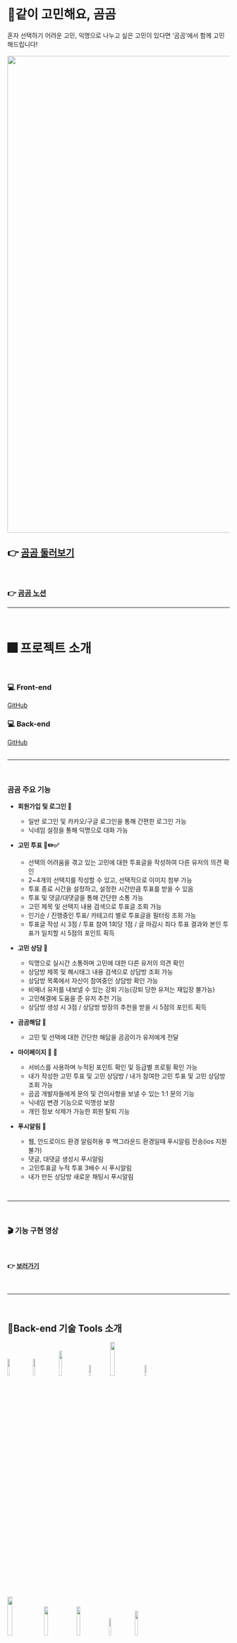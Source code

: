 # 🐻같이 고민해요, 곰곰

혼자 선택하기 어려운 고민, 익명으로 나누고 싶은 고민이 있다면 ‘곰곰’에서 함께 고민해드립니다!<br><br>
<img width="1080" src="https://user-images.githubusercontent.com/107025988/193507282-9ab12908-9fca-4e38-9214-03b2e73da287.png">

## 👉 [곰곰 둘러보기](https://www.gomgom.site)

<br>

### 👉 [곰곰 노션](https://www.notion.so/c8bbb8119d4a46e996c2806e41e2be4c)

---

<br>

# 🎆 프로젝트 소개

<br>

### 💻 Front-end

[GitHub](https://github.com/E-01-noWorry/Frontend)
<br>

### 💻 Back-end

[GitHub](https://github.com/E-01-noWorry/Backend)
<br><br>

---

<br>

### 곰곰 주요 기능

- **회원가입 및 로그인 🤝** <br>

  - 일반 로그인 및 카카오/구글 로그인을 통해 간편한 로그인 가능
  - 닉네임 설정을 통해 익명으로 대화 가능

- **고민 투표 📑✏️✅**<br>

  - 선택의 어려움을 겪고 있는 고민에 대한 투표글을 작성하여 다른 유저의 의견 확인
  - 2~4개의 선택지를 작성할 수 있고, 선택적으로 이미지 첨부 가능
  - 투표 종료 시간을 설정하고, 설정한 시간만큼 투표를 받을 수 있음
  - 투표 및 댓글/대댓글을 통해 간단한 소통 가능
  - 고민 제목 및 선택지 내용 검색으로 투표글 조회 가능
  - 인기순 / 진행중인 투표/ 카테고리 별로 투표글을 필터링 조회 가능
  - 투표글 작성 시 3점 / 투표 참여 1회당 1점 / 글 마감시 최다 투표 결과와 본인 투표가 일치할 시 5점의 포인트 획득

- **고민 상담 💬**<br>
  - 익명으로 실시간 소통하며 고민에 대한 다른 유저의 의견 확인
  - 상담방 제목 및 해시태그 내용 검색으로 상담방 조회 가능
  - 상담방 목록에서 자신이 참여중인 상담방 확인 가능
  - 비매너 유저를 내보낼 수 있는 강퇴 기능(강퇴 당한 유저는 재입장 불가능)
  - 고민해결에 도움을 준 유저 추천 기능
  - 상담방 생성 시 3점 / 상담방 방장의 추천을 받을 시 5점의 포인트 획득
- **곰곰해답 📖**<br>
  - 고민 및 선택에 대한 간단한 해답을 곰곰이가 유저에게 전달
- **마이페이지 👤 📖**<br>
  - 서비스를 사용하며 누적된 포인트 확인 및 등급별 프로필 확인 가능
  - 내가 작성한 고민 투표 및 고민 상담방 / 내가 참여한 고민 투표 및 고민 상담방 조회 가능
  - 곰곰 개발자들에게 문의 및 건의사항을 보낼 수 있는 1:1 문의 기능
  - 닉네임 변경 기능으로 익명성 보장
  - 개인 정보 삭제가 가능한 회원 탈퇴 기능
- **푸시알림 🔔**<br>
  - 웹, 안드로이드 환경 알림허용 후 백그라운드 환경일때 푸시알림 전송(ios 지원 불가)
  - 댓글, 대댓글 생성시 푸시알림
  - 고민투표글 누적 투표 3배수 시 푸시알림
  - 내가 만든 상담방 새로운 채팅시 푸시알림

<br>

---

<br>

### 🎬 기능 구현 영상

<br>

#### 👉 [보러가기](https://youtu.be/2BKY5G8FlQg)

<br>

---

<br>

## 🧰Back-end 기술 Tools 소개

<img src="https://img.shields.io/badge/Node.js-339933?style=flat-square&logo=node.js&logoColor=white" width="10%" height="10%"/>&nbsp; <img src="https://img.shields.io/badge/Express-000000?style=flat-square&logo=express&logoColor=white" width="10%" height="10%"/>&nbsp; <img src="https://img.shields.io/badge/javascript-333333?style=flat-square&logo=javascript&logoColor=yellow" width="12%" height="12%"/>&nbsp; <img src="https://img.shields.io/badge/npm-CB3837?style=flat-square&logo=npm&logoColor=white" width="8%" height="8%"/>&nbsp; <img src="https://img.shields.io/badge/Let's Encrypt-003A70?style=flat-square&logo=Let's Encrypt&logoColor=white" width="14%" height="14%"/>&nbsp; <img src="https://img.shields.io/badge/PM2-2B037A?style=flat-square&logo=PM2&logoColor=white" width="8%" height="8%"/><br><br>

<img src="https://img.shields.io/badge/Amazon AWS-232F3E?style=flat-square&logo=Amazon AWS&logoColor=white" width="15%" height="15%"/>&nbsp; <img src="https://img.shields.io/badge/Amazon EC2-FF9900?style=flat-square&logo=Amazon EC2&logoColor=white" width="13%" height="13%"/>&nbsp; <img src="https://img.shields.io/badge/Amazon S3-569A31?style=flat-square&logo=Amazon S3&logoColor=white" width="13%" height="13%"/>&nbsp; <img src="https://img.shields.io/badge/MySQL-4479A1?style=flat-square&logo=MySQL&logoColor=white" width="10%" height="10%"/>&nbsp; <img src="https://img.shields.io/badge/Sequelize-A9A9F5?style=flat-square&logo=Sequelize&logoColor=black" width="12%" height="12%"/><br><br>

<img src="https://img.shields.io/badge/github-181717?style=flat-square&logo=github&logoColor=white" width="10%" height="10%"/>&nbsp; <img src="https://img.shields.io/badge/github actions-A9D0F5?style=flat-square&logo=github actions&logoColor=black" width="16%" height="16%"/>&nbsp; <img src="https://img.shields.io/badge/Passport-81F79F?style=flat-square&logo=Passport&logoColor=black" width="11%" height="11%"/>&nbsp; <img src="https://img.shields.io/badge/JSON Web Tokens-000000?style=flat-square&logo=JSON Web Tokens&logoColor=white" width="19%" height="19%"/>&nbsp; <img src="https://img.shields.io/badge/FCM-FFCA28?style=flat-square&logo=firebase&logoColor=black" width="8%" height="8%"/>&nbsp; <img src="https://img.shields.io/badge/Socket.io-010101?style=flat-square&logo=Socket.io&logoColor=white" width="12%" height="12%"/>

<br>

---

<br>

## ⚙️ Architecture

<br>

![아키텍쳐](https://user-images.githubusercontent.com/107025988/193801322-f95faa04-f107-4354-9df0-0453ce9ea166.png)

<br>

---

<br>

## 🔧 기술적 의사결정

| 사용 기술        | 기술 결정 이유                                                                                                                                                                                                                                                                                                                                 |
| ---------------- | ---------------------------------------------------------------------------------------------------------------------------------------------------------------------------------------------------------------------------------------------------------------------------------------------------------------------------------------------- |
| `MySQL`          | mongoDB vs MySQL<br><br> mongoDB보다 상대적으로 익숙한 MySQL을 이용하는 것이 원활한 프로젝트 진행이 될 것 같다고 판단했고, 선택글-투표-댓글 / 채팅방-참가자-채팅 등 데이터들 간의 관계성이 중요하여 관계형 DBMS를 사용했습니다.                                                                                                                |
| `socket.io`      | socket.io vs WebSocket<br><br>socket.io는 room 개념을 이용해 각각의 채팅방을 개설하여 방에 입장한 유저들끼리 통신을 주고 받을 수 있도록 https를 이용한 실시간 데이터 통신이 가능한 socket.io 사용을 결정했습니다                                                                                                                               |
| `dayjs`          | dayjs vs new Date() vs moment<br><br>시간을 사용하는 기능을 new Date()로 구현했지만, 배포 EC2의 타임존이 다른 문제로 시간설정을 현재 한국시간으로 맞추는데 애로사항이 있었습니다. 이에 dayjs와 moment 라이브러리 중 지속적인 업데이트를 지원하고, 좀더 가볍고 사용법이 쉬운 dayjs를 선택하여 한국으로 타임존을 맞추고 현재시간을 설정했습니다.                                                                                                                              |
| `node-schedule`  | node-schedule vs node-cron<br><br>schedule과 cron 차이는 크게 없지만, 복잡한 시간설정이 가능한 schedule를 이용하여 설정한 투표 종료시간이 되면 자동으로 db에 접근하여 값을 수정하도록 했습니다. 또한, 서버 재시작시 schedule 큐에 쌓인 스택이 초기화되는 것을 해결하기 위해 schedule를 이용해 주기적으로 db에 접근할 수 있도록 했습니다.                                                                                                                                    |
| `FCM`            | 자신의 선택글, 상담방 등에 다른 유저의 상호작용 발생 시 실시간 푸시알림을 보내주어 활발한 사이트 이용을 유도했습니다.                                                                                                                              |
| `Github actions` | 프론트엔드와 백엔드의 효율적인 협업을 위해, 자동배포를 진행하였습니다.                                                                                                                               |

<br>

---

<br>

## 🔥트러블슈팅

<br>

<details>
<summary> S3/Multer </summary>
<br>

❓ 문제

- 이미지 파일 업로드를 어디에서 처리해야 좋은지 고민이 있었음
  - 프론트에서 S3 업로드 시 서버 DB에 URL 저장 후 사용하여 트래픽 부하를 줄일 수 있어 효율적이지만, S3 시크릿키 유출의 위험성이 존재함
  - 서버에서 S3 업로드 시 트래픽 증가 문제는 있었지만, 보안 문제를 미연에 방지할 수 있다는 장점이 있음

❗️ 해결

- 파일 업로드를 프론트에서 처리 하는 것이 더 효율적이지만, 한번에 업로드하는 이미지 파일이 많지 않았고, 보안 문제는 미연에 방지하는 것이 더 중요하다고 판단하여 서버에서 S3 업로드 처리를 하기로 결정함
- 트래픽 부하를 줄이기 위해 프론트에서 파일 크기를 리사이징 하고 서버로 넘겨 트래픽을 줄이고, 이미지 파일의 용량을 제한하는 방향으로 진행함.<br><br>
</details>
<br>
<details>
<summary> 고민투표글 시간 종료시 마감처리 </summary>
<br>

❓ 문제

- 글 작성시 종료시간을 저장하여 해당 시간이 되면 마감처리를 하여 마감된 글로 표시하고, 투표를 더이상 받지 않게 변화 시켜줘야 했음
  - 처음엔 api 응답시 현재시간과 종료시간을 비교하여 마감여부를 true, false로 전달
    - But, 마감후 투표 포인트 적립을 할 수 없는 문제 발생
- DB에서 특정시간이 되면 값을 바꾸는 방법 혹은, 특정 시간이 되면 api요청 없이 서버에서 특정 함수를 실행하는 방법을 구글링 함

❗️ 해결

- 구글링과 기술 멘토님의 조언으로 node-schedule을 알게 되어 적용
  - 종료시간이 되면 DB에 접근하여 데이터 값을 false에서 true 바꾸고, 투표 포인트를 적립하는 로직을 구현하여 자동으로 마감처리를 진행
- 그러나 서버 재시작시 schedule 큐에 쌓인 스택이 초기화 되어 마감처리가 불가능한 문제 발생

  - 서버 재시작시 스택 초기화를 대비하여 주기적으로 DB에 접근하여 마감처리가 안된 글의 데이터를 변경하는 로직을 구현하여 데이터 최신화 문제를 해결함

- 위 과정에서 현재 한국시간에 딱 맞춰서 함수가 실행되지 않는 문제가 발생
  - 배포된 EC2의 타임존이 한국과 9시간 차이나는 환경이라, 단순히 9시간을 더해줬지만 문제가 해결되지 않음
  - 결국 기존의 new Date() 함수를 dayjs로 모두 바꾸고, <br>배포환경도 dayjs.tz.setDefault('Asia/Seoul')로 한국 타임존을 설정하여 문제를 해결함<br><br>
  </details>
  <br>
  <details>
  <summary> 카카오 소셜로그인 </summary>
  <br>

❓ 문제

- 서버에서 보내는 카카오 로그인 정보가 프론트에서 보여지긴 하지만, 데이터에 접근할 수 없는 문제가 발생함
- 프론트에서 redirect_uri를 서버 쪽으로 맞추면 프론트에서 데이터에 접근이 되지 않았고, 프론트 로컬 서버로 맞추면 redirect_uri mis match 에러가 발생함

❗️ 해결

- Kakao Developers의 문서를 읽어보면서 문제를 해결하려 했으나 이해하기가 어려워 CORS, KOE에러 (특히 006, redirect관련 오류) 등을 Kakao Developers 포럼에 문의를 하여 답변을 받고, 포럼 내 게시글 검색을 통하여 여러 자료들을 참고함
- redirect_uri mismatch는 카카오로그인 애플리케이션에 redirect_uri를 추가하고, 프론트와 서버의 redirect_uri를 합치시켜서 해결하였음
  ![](https://user-images.githubusercontent.com/107025988/193506725-96668b13-3f76-42c1-850c-d17a24337e8a.png)
- 서버에서 .env에 작성해두었던 callback_url을 프론트 서버로 수정하였고, 프론트에서도 데이터를 받아온 후 메인페이지로 이동하도록 코드를 작성하고, 로그인 데이터를 받아오는 코드도 수정하였습니다.
- 서버에서는 callback_url을 서버 쪽으로 작성하고 있었기 때문에 프론트에서 데이터 접근이 불가능했었고, 프론트에서는 window.location.replace(’/’) 코드가 중복되어 무한 로딩에 걸리는 문제를 확인하여 해결하였습니다.
</details>

<br>

---

<br>

### 📝유저 피드백

<details>
<summary> ✒️유저 테스트 피드백(10.03 기준)✒️ </summary>
<br>

- 사용자 피드백 응답 106개<br>
- 신규 회원 약 230명<br>
- 생성된 게시물 약 70개<br>
- 참여한 투표 수 약 600개<br>
- 작성한 댓글/대댓글 약 170개<br>
- 생성된 채팅방 약 20개<br>
- 채팅방 참가 약 230명<br>
- 주고받은 채팅 630개
</details>

<br>

<details>
<summary>  ⛳유저 피드백 반영⛳ </summary>
<br>
 
  - UI 개선
    - 고민투표글 검색 및 진행중인 투표 필터 기능 추가
    - 상담방 UI 대폭 수정(상담방 입장모달 추가, 참여중인 상담방 목록에서 확인 가능, 현재 상담방 참여한 인원 확인 가능 등)
    - 최상단 이동 버튼 추가
  - 채팅방 강퇴기능 추가(강퇴시 재입장 불가능)
  - 카카오 소셜로그인 시 닉네임 설정 화면으로 이동 추가
  - 회원 탈퇴기능 추가

</details>
<br>

#### 설문 링크 : https://forms.gle/MANwTgdAr3H2UC2s5

<br>

---

<br>

## 👥 팀원소개

| 역할   | 이름   | github                                   |
| ------ | ------ | ---------------------------------------- |
| BE🔰   | 시진엽 | [GitHub](https://github.com/Edward-SI03) |
| BE     | 김대린 | [GitHub](https://github.com/kimdaerin)   |
| BE     | 조은지 | [GitHub](https://github.com/JJooonji)    |
| FE🔰   | 김영진 | [GitHub](https://github.com/devyouth94)  |
| FE     | 김윤철 | [GitHub](https://github.com/Aaron-Kim33) |
| Design | 김민수 | 디자인 담당                              |

<br>
